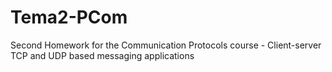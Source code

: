 # Tema2-PCom
Second Homework for the Communication Protocols course - Client-server TCP and UDP based messaging applications
